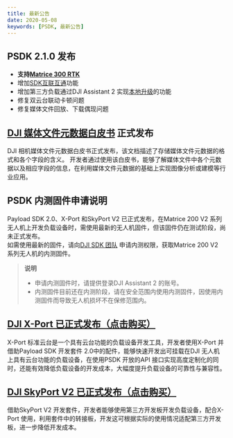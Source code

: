 ```yaml
---
title: 最新公告
date: 2020-05-08
keywords: [PSDK, 最新公告]
---
```


## PSDK 2.1.0 发布
*  **支持[Matrice 300 RTK](https://www.dji.com/cn/matrice-300)**
*  增加[SDK互联互通](../basicfunction/SDK-mop.html)功能
*  增加第三方负载通过DJI Assistant 2 实现[本地升级](../basicfunction/upgrade.html)的功能
*  修复双云台联动卡顿问题
*  修复媒体文件回放、下载偶现问题

## <a href="https://terra-1-g.djicdn.com/71a7d383e71a4fb8887a310eb746b47f/general/DJI_Media_File_Metadata_WhitePaper.zip">DJI 媒体文件元数据白皮书</a> 正式发布
DJI 相机媒体文件元数据白皮书正式发布，该文档描述了存储媒体文件元数据的格式和各个字段的含义。
开发者通过使用该白皮书，能够了解媒体文件中各个元数据以及相应字段的信息，在利用媒体文件元数据的基础上实现图像分析或建模等行业应用。

## PSDK 内测固件申请说明
Payload SDK 2.0、X-Port 和SkyPort V2 已正式发布，在Matrice 200 V2 系列无人机上开发负载设备时，需使用最新的无人机固件，但该固件仍在测试阶段，尚未正式发布。       
如需使用最新的固件，请向<a href="mailto:dev@dji.com">DJI SDK 团队</a> 申请内测权限，获取Matrice 200 V2 系列无人机的内测固件。

> **说明**
> * 申请内测固件时，请提供登录DJI Assistant 2 的账号。
> * 内测固件目前还在内测阶段，请在安全范围内使用内测固件，因使用内测固件而导致无人机损坏不在保修范围内。

## <font color=#1fA3f6><a href="https://store.dji.com/cn/product/dji-x-port">DJI X-Port 已正式发布（点击购买）</a></font>
X-Port 标准云台是一个具有云台功能的负载设备开发工具，开发者使用X-Port 并借助Payload SDK 开发套件 2.0中的配件，能够快速开发出可挂载在DJI 无人机上具有云台功能的负载设备，在使用PSDK 开放的API 接口实现高度定制化的同时，还能有效降低负载设备的开发成本，大幅度提升负载设备的可靠性与兼容性。	

## <font color=#1fA3f6><a href="https://store.dji.com/cn/product/psdk-development-kit-v2">DJI SkyPort V2 已正式发布（点击购买）</a></font>
借助SkyPort V2 开发套件，开发者能够使用第三方开发板开发负载设备，配合X-Port 使用，利用套件中的转接板，开发这可根据实际的使用情况适配第三方开发板，进一步降低开发成本。
